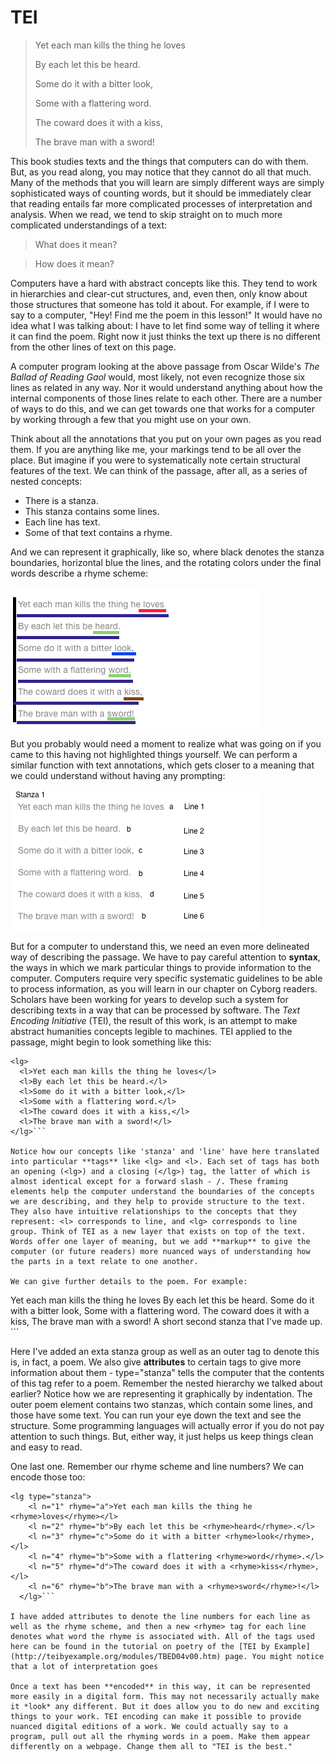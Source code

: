 # TEI


>Yet each man kills the thing he loves
>
>By each let this be heard.
>
>Some do it with a bitter look,
>
>Some with a flattering word.
>
>The coward does it with a kiss,
>
>The brave man with a sword!


This book studies texts and the things that computers can do with them. But, as you read along, you may notice that they cannot do all that much. Many of the methods that you will learn are simply different ways are simply sophisticated ways of counting words, but it should be immediately clear that reading entails far more complicated processes of interpretation and analysis. When we read, we tend to skip straight on to much more complicated understandings of a text:

> What does it mean?

> How does it mean?

Computers have a hard with abstract concepts like this. They tend to work in hierarchies and clear-cut structures, and, even then, only know about those structures that someone has told it about. For example, if I were to say to a computer, "Hey! Find me the poem in this lesson!" It would have no idea what I was talking about: I have to let find some way of telling it where it can find the poem. Right now it just thinks the text up there is no different from the other lines of text on this page.

A computer program looking at the above passage from Oscar Wilde's *The Ballad of Reading Gaol* would, most likely, not even recognize those six lines as related in any way. Nor it would understand anything about how the internal components of those lines relate to each other. There are a number of ways to do this, and we can get towards one that works for a computer by working through a few that you might use on your own. 

Think about all the annotations that you put on your own pages as you read them. If you are anything like me, your markings tend to be all over the place. But imagine if you were to systematically note certain structural features of the text. We can think of the passage, after all, as a series of nested concepts:

* There is a stanza.
* This stanza contains some lines.
* Each line has text.
* Some of that text contains a rhyme.

And we can represent it graphically, like so, where black denotes the stanza boundaries, horizontal blue the lines, and the rotating colors under the final words describe a rhyme scheme:

![marking up poem by hand graphically](/assets/tei_graphic.png)

But you probably would need a moment to realize what was going on if you came to this having not highlighted things yourself. We can perform a similar function with text annotations, which gets closer to a meaning that we could understand without having any prompting:

![tei with text annotations](/assets/tei.png)

But for a computer to understand this, we need an even more delineated way of describing the passage. We have to pay careful attention to **syntax**, the ways in which we mark particular things to provide information to the computer. Computers require very specific systematic guidelines to be able to process information, as you will learn in our chapter on Cyborg readers. Scholars have been working for years to develop such a system for describing texts in a way that can be processed by software. The *Text Encoding Initiative* (TEI), the result of this work, is an attempt to make abstract humanities concepts legible to machines. TEI applied to the passage, might begin to look something like this:

```
<lg>
  <l>Yet each man kills the thing he loves</l>
  <l>By each let this be heard.</l>
  <l>Some do it with a bitter look,</l>
  <l>Some with a flattering word.</l>
  <l>The coward does it with a kiss,</l>
  <l>The brave man with a sword!</l>
</lg>```

Notice how our concepts like 'stanza' and 'line' have here translated into particular **tags** like <lg> and <l>. Each set of tags has both an opening (<lg>) and a closing (</lg>) tag, the latter of which is almost identical except for a forward slash - /. These framing elements help the computer understand the boundaries of the concepts we are describing, and they help to provide structure to the text. They also have intuitive relationships to the concepts that they represent: <l> corresponds to line, and <lg> corresponds to line group. Think of TEI as a new layer that exists on top of the text. Words offer one layer of meaning, but we add **markup** to give the computer (or future readers) more nuanced ways of understanding how the parts in a text relate to one another.

We can give further details to the poem. For example:

```
<lg type="poem">
  <lg type="stanza">
    <l>Yet each man kills the thing he loves</l>
    <l>By each let this be heard.</l>
    <l>Some do it with a bitter look,</l>
    <l>Some with a flattering word.</l>
    <l>The coward does it with a kiss,</l>
    <l>The brave man with a sword!</l>
  </lg>
  <lg type="stanza">
    <l> A short second stanza that I've made up.</l>
  </lg>
</lg>```

Here I've added an exta stanza group as well as an outer tag to denote this is, in fact, a poem. We also give **attributes** to certain tags to give more information about them - type="stanza" tells the computer that the contents of this tag refer to a poem. Remember the nested hierarchy we talked about earlier? Notice how we are representing it graphically by indentation. The outer poem element contains two stanzas, which contain some lines, and those have some text. You can run your eye down the text and see the structure. Some programming languages will actually error if you do not pay attention to such things. But, either way, it just helps us keep things clean and easy to read. 

One last one. Remember our rhyme scheme and line numbers? We can encode those too:

``` 
<lg type="stanza">
    <l n="1" rhyme="a">Yet each man kills the thing he <rhyme>loves</rhyme></l>
    <l n="2" rhyme="b">By each let this be <rhyme>heard</rhyme>.</l>
    <l n="3" rhyme="c">Some do it with a bitter <rhyme>look</rhyme>,</l>
    <l n="4" rhyme="b">Some with a flattering <rhyme>word</rhyme>.</l>
    <l n="5" rhyme="d">The coward does it with a <rhyme>kiss</rhyme>,</l>
    <l n="6" rhyme="b">The brave man with a <rhyme>sword</rhyme>!</l>
  </lg>```

I have added attributes to denote the line numbers for each line as well as the rhyme scheme, and then a new <rhyme> tag for each line denotes what word the rhyme is associated with. All of the tags used here can be found in the tutorial on poetry of the [TEI by Example](http://teibyexample.org/modules/TBED04v00.htm) page. You might notice that a lot of interpretation goes

Once a text has been **encoded** in this way, it can be represented more easily in a digital form. This may not necessarily actually make it *look* any different. But it does allow you to do new and exciting things to your work. TEI encoding can make it possible to provide nuanced digital editions of a work. We could actually say to a program, pull out all the rhyming words in a poem. Make them appear differently on a webpage. Change them all to "TEI is the best." 